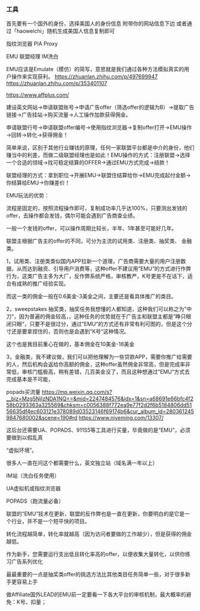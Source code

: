 ### 工具
首先要有一个国外的身份，选择美国人的身份信息 附带你的网站信息下边
或者通过「haoweichi」随机生成美国人信息复制即可

指纹浏览器 PIA Proxy


EMU 联盟经理 IM洗白

EMU应该是Emulate（模仿）的简写，意思就是我们通过各种方法模拟真实的用户操作来实现获利。
https://zhuanlan.zhihu.com/p/497699947
https://zhuanlan.zhihu.com/p/353401107

https://www.affplus.com/

建设英文网站→申请联盟账号→申请广告offer（筛选offer的逻辑为B）→提取广告链接→广告挂站→购买流量→人工操作加款获得佣金。

申请联盟行号→申请联盟offer编号→使用指纹浏览器→复制offer打开→EMU操作→回转→转化→获得佣金！

简单来说，区别于其他行业赚钱的原理，任何一家联盟平台都是中介的身份，他们赚当中的利差，而做二级联盟经理也是如此！EMU操作的方式：注册联盟→选择一个合适的领域→找可稳定结算的OFFER→通过EMU方式完成→结款！

联盟经理的方式：拿到职位→开展EMU→联盟住结算给你→EMU完成起付金额→你结算给EMU→你赚差价！

EMU玩法的优势：

流程是固定的，按照流程操作即可，复制成功率几乎达100%，只要测出发钱的offer，去操作都会发钱，偶尔可能会遇到广告商查业绩。

一般一个发钱的offer，可以操作周期比较长，半年、1年甚至可能好几年。

联盟主根据广告主的offer的不同，可分为主流的试用类、注册类、抽奖类、 金融类。

1，试用类、注册类类似国内APP拉新一个道理，广告商需要大量的用户注册数据，从而达到融资、引导用户消费等，这种offer不建议用”EMU“的方式进行作弊行为，这类广告主多为大厂，反作弊系统严格，审核教严，K号更是不在话下，适合有成熟的推广经验实现。

而这一类的佣金一般在0.6美金-3美金之间，主要还是看具体推广的类目。

2，sweepstakes 抽奖类，抽奖任务我想懂的人都知道，这种我们可以称之为”中刀“，因为普遍的佣金较高，，这种任务的优势就在于广告主和联盟主都是”睁只眼闭只眼“，只要不是很过分，通过”EMU“的方式还有非常有利可图的，但是这个分寸还是要拿捏住的，否则也是会遇到”K号“这种情况。



这个也是我目前重心在做的，基本佣金在10美金-18美金

3，金融类，我不建议做，我们可以把他理解为一些贷款APP，需要你推广给需要的人，然后机构会返给你高额的佣金，这种offer虽然佣金非常高，但是完成率非常低，审核门槛极高，稍有差错，几百美金没了，而且这种想通过”EMU“方式去完成基本是不可能，

popads买流量
https://mp.weixin.qq.com/s?__biz=Mzg5NjIzNDA1NQ==&mid=2247484576&idx=1&sn=a68691e66bfc4f258b0293363a325569&chksm=c0056388f772ea9e77f2d2f6b5184806dd5156635df4ec603121e378089d03523146f69174b6&cur_album_id=2803612459847680002&scene=190#rd
https://www.niyeming.com/13307/

这后台还需要UA、POPADS、911S5等工具进行买量，毕竟做的是“EMU”，必须要做到以假乱真

“虚拟环境”。

很多人一直在问这个都需要什么，英文独立站（域名满一年以上）

IM站（洗白任务使用）

UA虚拟机或指纹浏览器

POPADS（跑流量必备）

联盟的“EMU”技术在更新，联盟的反作弊也是一直在更新，你要明白的是它是一个行业，并不是一个短平快的项目。

转化流程越简单，转化率就越高（因为访问者要做的工作越少），但是获得的佣金越低。

作为新手，您需要运行支出低且转化率高的offer，以便收集大量转化，以供你练习广告系列优化

最最重要的一点是抽奖类offer的挑选方法比其他类目任务简单一些，对于很多新手更容易上手

做Affiliate国外LEAD的EMU前一定要看一下各大平台的审核机制，最大概率的避免：K号、扣量；